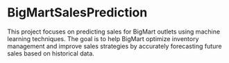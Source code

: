 # BigMartSalesPrediction
This project focuses on predicting sales for BigMart outlets using machine learning techniques. The goal is to help BigMart optimize inventory management and improve sales strategies by accurately forecasting future sales based on historical data.
